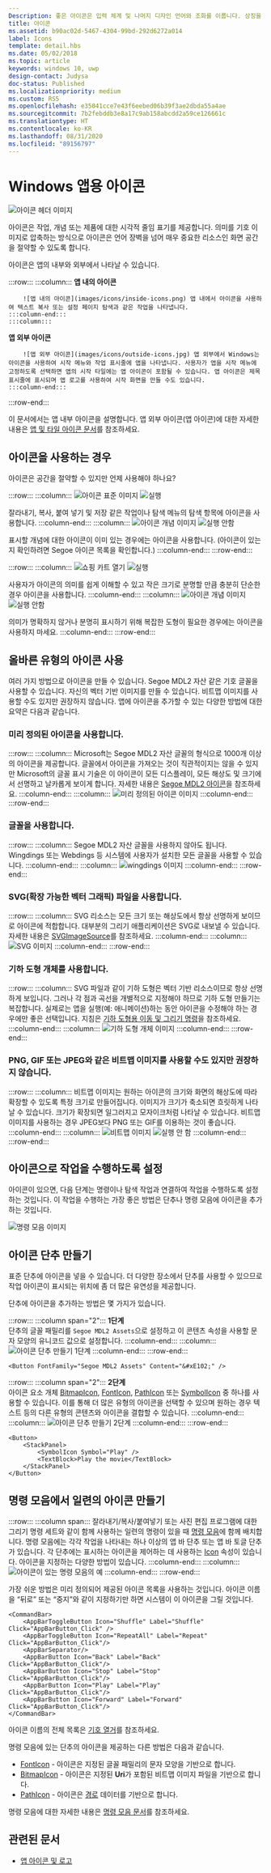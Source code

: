 ```yaml
---
Description: 좋은 아이콘은 입력 체계 및 나머지 디자인 언어와 조화를 이룹니다. 상징을 혼합하지 않고 필요한 사항만 가능한 빠르고 단순하게 전달합니다.
title: 아이콘
ms.assetid: b90ac02d-5467-4304-99bd-292d6272a014
label: Icons
template: detail.hbs
ms.date: 05/02/2018
ms.topic: article
keywords: windows 10, uwp
design-contact: Judysa
doc-status: Published
ms.localizationpriority: medium
ms.custom: RS5
ms.openlocfilehash: e35041cce7e43f6eebed06b39f3ae2dbda55a4ae
ms.sourcegitcommit: 7b2febddb3e8a17c9ab158abcdd2a59ce126661c
ms.translationtype: HT
ms.contentlocale: ko-KR
ms.lasthandoff: 08/31/2020
ms.locfileid: "89156797"
---
```

# <a name="icons-for-windows-apps"></a>Windows 앱용 아이콘

![아이콘 헤더 이미지](images/icons/header-icons.png)

아이콘은 작업, 개념 또는 제품에 대한 시각적 줄임 표기를 제공합니다. 의미를 기호 이미지로 압축하는 방식으로 아이콘은 언어 장벽을 넘어 매우 중요한 리소스인 화면 공간을 절약할 수 있도록 합니다. 

아이콘은 앱의 내부와 외부에서 나타날 수 있습니다. 

:::row:::
    :::column:::
        **앱 내의 아이콘**

        ![앱 내의 아이콘](images/icons/inside-icons.png) 앱 내에서 아이콘을 사용하여 텍스트 복사 또는 설정 페이지 탐색과 같은 작업을 나타냅니다.
    :::column-end:::
    :::column:::
**앱 외부 아이콘**

        ![앱 외부 아이콘](images/icons/outside-icons.jpg) 앱 외부에서 Windows는 아이콘을 사용하여 시작 메뉴와 작업 표시줄에 앱을 나타냅니다. 사용자가 앱을 시작 메뉴에 고정하도록 선택하면 앱의 시작 타일에는 앱 아이콘이 포함될 수 있습니다. 앱 아이콘은 제목 표시줄에 표시되며 앱 로고를 사용하여 시작 화면을 만들 수도 있습니다.
    :::column-end:::
:::row-end:::

이 문서에서는 앱 내부 아이콘을 설명합니다. 앱 외부 아이콘(앱 아이콘)에 대한 자세한 내용은 [앱 및 타일 아이콘 문서](./app-icons-and-logos.md)를 참조하세요.

## <a name="when-to-use-icons"></a>아이콘을 사용하는 경우

아이콘은 공간을 절약할 수 있지만 언제 사용해야 하나요? 

:::row:::
    :::column:::
        ![아이콘 표준 이미지](images/icons/icons-standard.svg) ![실행](images/do.svg)<br>

잘라내기, 복사, 붙여 넣기 및 저장 같은 작업이나 탐색 메뉴의 탐색 항목에 아이콘을 사용합니다.
    :::column-end:::
    :::column:::
        ![아이콘 개념 이미지](images/icons/icons-concept.svg) ![실행 안함](images/dont.svg)<br>

표시할 개념에 대한 아이콘이 이미 있는 경우에는 아이콘을 사용합니다. (아이콘이 있는지 확인하려면 Segoe 아이콘 목록을 확인합니다.)
    :::column-end:::
:::row-end:::

:::row:::
    :::column:::
        ![쇼핑 카트 열기](images/icons/icon-shopping-cart.svg) ![실행](images/do.svg)<br>

사용자가 아이콘의 의미를 쉽게 이해할 수 있고 작은 크기로 분명할 만큼 충분히 단순한 경우 아이콘을 사용합니다.
    :::column-end:::
    :::column:::
        ![아이콘 개념 이미지](images/icons/icon-bad-example.png) ![실행 안함](images/dont.svg)<br>

의미가 명확하지 않거나 분명히 표시하기 위해 복잡한 도형이 필요한 경우에는 아이콘을 사용하지 마세요.
    :::column-end:::
:::row-end:::



## <a name="using-the-right-type-of-icon"></a>올바른 유형의 아이콘 사용

여러 가지 방법으로 아이콘을 만들 수 있습니다. Segoe MDL2 자산 같은 기호 글꼴을 사용할 수 있습니다. 자신의 벡터 기반 이미지를 만들 수 있습니다. 비트맵 이미지를 사용할 수도 있지만 권장하지 않습니다. 앱에 아이콘을 추가할 수 있는 다양한 방법에 대한 요약은 다음과 같습니다. 

### <a name="use-a-predefined-icon"></a>미리 정의된 아이콘을 사용합니다.
:::row:::
    :::column:::
Microsoft는 Segoe MDL2 자산 글꼴의 형식으로 1000개 이상의 아이콘을 제공합니다. 글꼴에서 아이콘을 가져오는 것이 직관적이지는 않을 수 있지만 Microsoft의 글꼴 표시 기술은 이 아이콘이 모든 디스플레이, 모든 해상도 및 크기에서 선명하고 날카롭게 보이게 합니다. 자세한 내용은 [Segoe MDL2 아이콘](segoe-ui-symbol-font.md)을 참조하세요.
    :::column-end:::
    :::column:::
        ![미리 정의된 아이콘 이미지](images/icons/predefined-icon.png)
    :::column-end:::
:::row-end:::

### <a name="use-a-font"></a>글꼴을 사용합니다.
:::row:::
    :::column:::
Segoe MDL2 자산 글꼴을 사용하지 않아도 됩니다. Wingdings 또는 Webdings 등 시스템에 사용자가 설치한 모든 글꼴을 사용할 수 있습니다.
    :::column-end:::
    :::column:::
        ![wingdings 이미지](images/icons/wingdings.png)
    :::column-end:::
:::row-end:::

### <a name="use-a-scalable-vector-graphics-svg-file"></a>SVG(확장 가능한 벡터 그래픽) 파일을 사용합니다.
:::row:::
    :::column:::
SVG 리소스는 모든 크기 또는 해상도에서 항상 선명하게 보이므로 아이콘에 적합합니다. 대부분의 그리기 애플리케이션은 SVG로 내보낼 수 있습니다. 자세한 내용은 [SVGImageSource](/uwp/api/windows.ui.xaml.media.imaging.svgimagesource)를 참조하세요.
    :::column-end:::
    :::column:::
        ![SVG 이미지](images/icons/icon-scale.gif)
    :::column-end:::
:::row-end:::

### <a name="use-geometry-objects"></a>기하 도형 개체를 사용합니다.
:::row:::
    :::column:::
SVG 파일과 같이 기하 도형은 벡터 기반 리소스이므로 항상 선명하게 보입니다. 그러나 각 점과 곡선을 개별적으로 지정해야 하므로 기하 도형 만들기는 복잡합니다. 실제로는 앱을 실행(예: 애니메이션)하는 동안 아이콘을 수정해야 하는 경우에만 좋은 선택입니다. 지침은 [기하 도형용 이동 및 그리기 명령](../../xaml-platform/move-draw-commands-syntax.md)을 참조하세요. 
    :::column-end:::
    :::column:::
        ![기하 도형 개체 이미지](images/icons/geometry-objects.png)
    :::column-end:::
:::row-end:::

### <a name="you-can-also-use-a-bitmap-image-such-as-png-gif-or-jpeg-although-we-dont-recommend-it"></a>PNG, GIF 또는 JPEG와 같은 비트맵 이미지를 사용할 수도 있지만 권장하지 않습니다.
:::row:::
    :::column:::
비트맵 이미지는 원하는 아이콘의 크기와 화면의 해상도에 따라 확장할 수 있도록 특정 크기로 만들어집니다. 이미지가 크기가 축소되면 흐릿하게 나타날 수 있습니다. 크기가 확장되면 일그러지고 모자이크처럼 나타날 수 있습니다. 비트맵 이미지를 사용하는 경우 JPEG보다 PNG 또는 GIF를 이용하는 것이 좋습니다. 
    :::column-end:::
    :::column:::
        ![비트맵 이미지](images/icons/bitmap-image.png) ![실행 안 함](images/dont.svg)
    :::column-end:::
:::row-end:::

## <a name="make-the-icon-do-something"></a>아이콘으로 작업을 수행하도록 설정

아이콘이 있으면, 다음 단계는 명령이나 탐색 작업과 연결하여 작업을 수행하도록 설정하는 것입니다. 이 작업을 수행하는 가장 좋은 방법은 단추나 명령 모음에 아이콘을 추가하는 것입니다. 

![명령 모음 이미지](images/icons/app-bar-desktop.svg)

## <a name="create-an-icon-button"></a>아이콘 단추 만들기

표준 단추에 아이콘을 넣을 수 있습니다. 더 다양한 장소에서 단추를 사용할 수 있으므로 작업 아이콘이 표시되는 위치에 좀 더 많은 유연성을 제공합니다. 

단추에 아이콘을 추가하는 방법은 몇 가지가 있습니다.

:::row:::
    :::column span="2":::
        <b>1단계</b><br>
단추의 글꼴 패밀리를 `Segoe MDL2 Assets`으로 설정하고 이 콘텐츠 속성을 사용할 문자 모양의 유니코드 값으로 설정합니다.
    :::column-end:::
    :::column:::
        ![아이콘 단추 만들기 1단계](images/icons/create-icon-step-1.svg)
    :::column-end:::
:::row-end:::

```xaml 
<Button FontFamily="Segoe MDL2 Assets" Content="&#xE102;" />
```

:::row:::
    :::column span="2":::
        <b>2단계</b><br>
아이콘 요소 개체 [BitmapIcon](/uwp/api/windows.ui.xaml.controls.bitmapicon), [FontIcon](/uwp/api/windows.ui.xaml.controls.fonticon), [PathIcon](/uwp/api/windows.ui.xaml.controls.pathicon) 또는 [SymbolIcon](/uwp/api/windows.ui.xaml.controls.symbolicon) 중 하나를 사용할 수 있습니다. 이를 통해 더 많은 유형의 아이콘을 선택할 수 있으며 원하는 경우 텍스트 등의 다른 유형의 콘텐츠와 아이콘을 결합할 수 있습니다.
    :::column-end:::
    :::column:::
        ![아이콘 단추 만들기 2단계](images/icons/icon-text-step-2.svg)
    :::column-end:::
:::row-end:::

```xaml 
<Button>
    <StackPanel>
        <SymbolIcon Symbol="Play" />
        <TextBlock>Play the movie</TextBlock>
    </StackPanel>
</Button>
```

## <a name="create-a-series-of-icons-in-a-command-bar"></a>명령 모음에서 일련의 아이콘 만들기

:::row:::
    :::column span:::
잘라내기/복사/붙여넣기 또는 사진 편집 프로그램에 대한 그리기 명령 세트와 같이 함께 사용하는 일련의 명령이 있을 때 [명령 모음](../controls-and-patterns/app-bars.md)에 함께 배치합니다. 명령 모음에는 각각 작업을 나타내는 하나 이상의 앱 바 단추 또는 앱 바 토글 단추가 있습니다. 각 단추에는 표시하는 아이콘을 제어하는 데 사용하는 [Icon](/uwp/api/windows.ui.xaml.controls.appbarbutton#Windows_UI_Xaml_Controls_AppBarButton_Icon) 속성이 있습니다. 아이콘을 지정하는 다양한 방법이 있습니다. 
    :::column-end:::
    :::column:::
        ![아이콘이 있는 명령 모음의 예](images/icons/create-icon-command-bar.svg)
    :::column-end:::
:::row-end:::

가장 쉬운 방법은 미리 정의되어 제공된 아이콘 목록을 사용하는 것입니다. 아이콘 이름을 “뒤로” 또는 “중지”와 같이 지정하기만 하면 시스템이 이 아이콘을 그릴 것입니다. 

``` xaml
<CommandBar>
    <AppBarToggleButton Icon="Shuffle" Label="Shuffle" Click="AppBarButton_Click" />
    <AppBarToggleButton Icon="RepeatAll" Label="Repeat" Click="AppBarButton_Click"/>
    <AppBarSeparator/>
    <AppBarButton Icon="Back" Label="Back" Click="AppBarButton_Click"/>
    <AppBarButton Icon="Stop" Label="Stop" Click="AppBarButton_Click"/>
    <AppBarButton Icon="Play" Label="Play" Click="AppBarButton_Click"/>
    <AppBarButton Icon="Forward" Label="Forward" Click="AppBarButton_Click"/>
</CommandBar>

```
아이콘 이름의 전체 목록은 [기호 열거](/uwp/api/windows.ui.xaml.controls.symbol)를 참조하세요. 

명령 모음에 있는 단추의 아이콘을 제공하는 다른 방법은 다음과 같습니다.

+ [FontIcon](/uwp/api/windows.ui.xaml.controls.fonticon) - 아이콘은 지정된 글꼴 패밀리의 문자 모양을 기반으로 합니다.
+ [BitmapIcon](/uwp/api/windows.ui.xaml.controls.bitmapicon) - 아이콘은 지정된 **Uri**가 포함된 비트맵 이미지 파일을 기반으로 합니다.
+ [PathIcon](/uwp/api/windows.ui.xaml.controls.pathicon) - 아이콘은 [경로](/uwp/api/windows.ui.xaml.shapes.path) 데이터를 기반으로 합니다.

명령 모음에 대한 자세한 내용은 [명령 모음 문서](../controls-and-patterns/app-bars.md)를 참조하세요. 



## <a name="related-articles"></a>관련된 문서

* [앱 아이콘 및 로고](app-icons-and-logos.md)